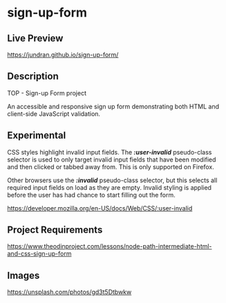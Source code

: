 # sign-up-form

## Live Preview
https://jundran.github.io/sign-up-form/

## Description
TOP - Sign-up Form project

An accessible and responsive sign up form demonstrating both HTML and client-side JavaScript validation.

## Experimental
CSS styles highlight invalid input fields. The <em><b>:user-invalid</b></em> pseudo-class selector is used to only target invalid input fields that have been modified and then clicked or tabbed away from. This is only supported on Firefox.

Other browsers use the <em><b>:invalid</b></em> pseudo-class selector, but this selects all required input fields on load as they are empty. Invalid styling is applied before the user has had chance to start filling out the form.

https://developer.mozilla.org/en-US/docs/Web/CSS/:user-invalid

## Project Requirements
https://www.theodinproject.com/lessons/node-path-intermediate-html-and-css-sign-up-form

## Images
https://unsplash.com/photos/gd3t5Dtbwkw